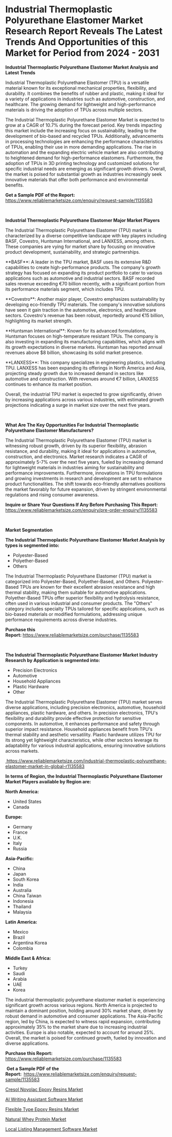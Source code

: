 <p><h1>Industrial Thermoplastic Polyurethane Elastomer Market Research Report Reveals The Latest Trends And Opportunities of this Market for Period from 2024 - 2031</h1></p><p><strong>Industrial Thermoplastic Polyurethane Elastomer Market Analysis and Latest Trends</strong></p>
<p><p>Industrial Thermoplastic Polyurethane Elastomer (TPU) is a versatile material known for its exceptional mechanical properties, flexibility, and durability. It combines the benefits of rubber and plastic, making it ideal for a variety of applications in industries such as automotive, construction, and healthcare. The growing demand for lightweight and high-performance materials is driving the adoption of TPUs across multiple sectors.</p><p>The Industrial Thermoplastic Polyurethane Elastomer Market is expected to grow at a CAGR of 10.7% during the forecast period. Key trends impacting this market include the increasing focus on sustainability, leading to the development of bio-based and recycled TPUs. Additionally, advancements in processing technologies are enhancing the performance characteristics of TPUs, enabling their use in more demanding applications. The rise in automation and the expanding electric vehicle market are also contributing to heightened demand for high-performance elastomers. Furthermore, the adoption of TPUs in 3D printing technology and customized solutions for specific industrial needs are emerging as significant growth drivers. Overall, the market is poised for substantial growth as industries increasingly seek innovative materials that offer both performance and environmental benefits.</p></p>
<p><strong>Get a Sample PDF of the Report:&nbsp;</strong> <a href="https://www.reliablemarketsize.com/enquiry/request-sample/1135583?utm_campaign=1398&utm_medium=2&utm_source=Github&utm_content=ia&utm_term=09102024&utm_id=industrial-thermoplastic-polyurethane-elastomer">https://www.reliablemarketsize.com/enquiry/request-sample/1135583</a></p>
<p>&nbsp;</p>
<p><strong>Industrial Thermoplastic Polyurethane Elastomer Major Market Players</strong></p>
<p><p>The Industrial Thermoplastic Polyurethane Elastomer (TPU) market is characterized by a diverse competitive landscape with key players including BASF, Covestro, Huntsman International, and LANXESS, among others. These companies are vying for market share by focusing on innovative product development, sustainability, and strategic partnerships.</p><p>**BASF**: A leader in the TPU market, BASF uses its extensive R&D capabilities to create high-performance products. The company's growth strategy has focused on expanding its product portfolio to cater to various applications such as automotive and industrial sectors. BASF recorded sales revenue exceeding €70 billion recently, with a significant portion from its performance materials segment, which includes TPU.</p><p>**Covestro**: Another major player, Covestro emphasizes sustainability by developing eco-friendly TPU materials. The company's innovative solutions have seen it gain traction in the automotive, electronics, and healthcare sectors. Covestro's revenue has been robust, reportedly around €15 billion, highlighting its market strength.</p><p>**Huntsman International**: Known for its advanced formulations, Huntsman focuses on high-temperature resistant TPUs. The company is also investing in expanding its manufacturing capabilities, which aligns with its growth expectations in diverse markets. Huntsman has reported annual revenues above $8 billion, showcasing its solid market presence.</p><p>**LANXESS**: This company specializes in engineering plastics, including TPU. LANXESS has been expanding its offerings in North America and Asia, projecting steady growth due to increased demand in sectors like automotive and construction. With revenues around €7 billion, LANXESS continues to enhance its market position.</p><p>Overall, the industrial TPU market is expected to grow significantly, driven by increasing applications across various industries, with estimated growth projections indicating a surge in market size over the next five years.</p></p>
<p>&nbsp;</p>
<p><strong>What Are The Key Opportunities For Industrial Thermoplastic Polyurethane Elastomer Manufacturers?</strong></p>
<p><p>The Industrial Thermoplastic Polyurethane Elastomer (TPU) market is witnessing robust growth, driven by its superior flexibility, abrasion resistance, and durability, making it ideal for applications in automotive, construction, and electronics. Market research indicates a CAGR of approximately 5-7% over the next five years, fueled by increasing demand for lightweight materials in industries aiming for sustainability and performance improvements. Furthermore, innovations in TPU formulations and growing investments in research and development are set to enhance product functionalities. The shift towards eco-friendly alternatives positions the market favorably for future expansion, driven by stringent environmental regulations and rising consumer awareness.</p></p>
<p><strong>Inquire or Share Your Questions If Any Before Purchasing This Report:</strong> <a href="https://www.reliablemarketsize.com/enquiry/pre-order-enquiry/1135583?utm_campaign=1398&utm_medium=2&utm_source=Github&utm_content=ia&utm_term=09102024&utm_id=industrial-thermoplastic-polyurethane-elastomer">https://www.reliablemarketsize.com/enquiry/pre-order-enquiry/1135583</a></p>
<p>&nbsp;</p>
<p><strong>Market Segmentation</strong></p>
<p><strong>The Industrial Thermoplastic Polyurethane Elastomer Market Analysis by types is segmented into:</strong></p>
<p><ul><li>Polyester-Based</li><li>Polyether-Based</li><li>Others</li></ul></p>
<p><p>The Industrial Thermoplastic Polyurethane Elastomer (TPU) market is categorized into Polyester-Based, Polyether-Based, and Others. Polyester-Based TPUs are known for their excellent abrasion resistance and high thermal stability, making them suitable for automotive applications. Polyether-Based TPUs offer superior flexibility and hydrolysis resistance, often used in various industrial and consumer products. The "Others" category includes specialty TPUs tailored for specific applications, such as bio-based materials or modified formulations, addressing unique performance requirements across diverse industries.</p></p>
<p><strong>Purchase this Report:&nbsp;</strong><a href="https://www.reliablemarketsize.com/purchase/1135583?utm_campaign=1398&utm_medium=2&utm_source=Github&utm_content=ia&utm_term=09102024&utm_id=industrial-thermoplastic-polyurethane-elastomer">https://www.reliablemarketsize.com/purchase/1135583</a></p>
<p>&nbsp;</p>
<p><strong>The Industrial Thermoplastic Polyurethane Elastomer Market Industry Research by Application is segmented into:</strong></p>
<p><ul><li>Precision Electronics</li><li>Automotive</li><li>Household Appliances</li><li>Plastic Hardware</li><li>Other</li></ul></p>
<p><p>The Industrial Thermoplastic Polyurethane Elastomer (TPU) market serves diverse applications, including precision electronics, automotive, household appliances, plastic hardware, and others. In precision electronics, TPU's flexibility and durability provide effective protection for sensitive components. In automotive, it enhances performance and safety through superior impact resistance. Household appliances benefit from TPU's thermal stability and aesthetic versatility. Plastic hardware utilizes TPU for its strong yet lightweight characteristics, while other sectors leverage its adaptability for various industrial applications, ensuring innovative solutions across markets.</p></p>
<p><a href="https://www.reliablemarketsize.com/industrial-thermoplastic-polyurethane-elastomer-market-in-global-r1135583?utm_campaign=1398&utm_medium=2&utm_source=Github&utm_content=ia&utm_term=09102024&utm_id=industrial-thermoplastic-polyurethane-elastomer">&nbsp;https://www.reliablemarketsize.com/industrial-thermoplastic-polyurethane-elastomer-market-in-global-r1135583</a></p>
<p><strong>In terms of Region, the Industrial Thermoplastic Polyurethane Elastomer Market Players available by Region are:</strong></p>
<p>
    <p> <strong> North America: </strong>
        <ul>
            <li>United States</li>
            <li>Canada</li>
        </ul>
        </p> 
    <p> <strong> Europe: </strong>
        <ul>
            <li>Germany</li>
            <li>France</li>
            <li>U.K.</li>
            <li>Italy</li>
            <li>Russia</li>
        </ul>
        </p> 
    <p> <strong> Asia-Pacific: </strong>
        <ul>
            <li>China</li>
            <li>Japan</li>
            <li>South Korea</li>
            <li>India</li>
            <li>Australia</li>
            <li>China Taiwan</li>
            <li>Indonesia</li>
            <li>Thailand</li>
            <li>Malaysia</li>
        </ul>
        </p> 
    <p> <strong> Latin America: </strong>
        <ul>
            <li>Mexico</li>
            <li>Brazil</li>
            <li>Argentina Korea</li>
            <li>Colombia</li>
        </ul>
        </p> 
    <p> <strong> Middle East & Africa: </strong>
        <ul>
            <li>Turkey</li>
            <li>Saudi</li>
            <li>Arabia</li>
            <li>UAE</li>
            <li>Korea</li>
        </ul>
    </p>
    </p>
<p><p>The industrial thermoplastic polyurethane elastomer market is experiencing significant growth across various regions. North America is projected to maintain a dominant position, holding around 30% market share, driven by robust demand in automotive and consumer applications. The Asia-Pacific region, led by China, is expected to witness rapid expansion, contributing approximately 35% to the market share due to increasing industrial activities. Europe is also notable, expected to account for around 25%. Overall, the market is poised for continued growth, fueled by innovation and diverse applications.</p></p>
<p><strong>Purchase this Report: </strong><a href="https://www.reliablemarketsize.com/purchase/1135583?utm_campaign=1398&utm_medium=2&utm_source=Github&utm_content=ia&utm_term=09102024&utm_id=industrial-thermoplastic-polyurethane-elastomer">https://www.reliablemarketsize.com/purchase/1135583</a></p>
<p>&nbsp;<strong>Get a Sample PDF of the Report:&nbsp;&nbsp;</strong><a href="https://www.reliablemarketsize.com/enquiry/request-sample/1135583?utm_campaign=1398&utm_medium=2&utm_source=Github&utm_content=ia&utm_term=09102024&utm_id=industrial-thermoplastic-polyurethane-elastomer">https://www.reliablemarketsize.com/enquiry/request-sample/1135583</a></p>
<p><strong></strong></p>
<p><p><a href="https://github.com/newellsvvandeer37/Market-Research-Report-List-1/blob/main/cresol-novolac-epoxy-resins-market.md?utm_campaign=1398&utm_medium=2&utm_source=Github&utm_content=ia&utm_term=09102024&utm_id=industrial-thermoplastic-polyurethane-elastomer">Cresol Novolac Epoxy Resins Market</a></p><p><a href="https://www.linkedin.com/pulse/ai-writing-assistant-software-market-analysis-product-segmentation-uepfe?utm_campaign=1398&utm_medium=2&utm_source=Github&utm_content=ia&utm_term=09102024&utm_id=industrial-thermoplastic-polyurethane-elastomer">AI Writing Assistant Software Market</a></p><p><a href="https://github.com/dringals/Market-Research-Report-List-6/blob/main/flexible-type-epoxy-resins-market.md?utm_campaign=1398&utm_medium=2&utm_source=Github&utm_content=ia&utm_term=09102024&utm_id=industrial-thermoplastic-polyurethane-elastomer">Flexible Type Epoxy Resins Market</a></p><p><a href="https://issuu.com/reportprime-2/docs/natural-whey-protein-market-size-20_d6311b7e012549?utm_campaign=1398&utm_medium=2&utm_source=Github&utm_content=ia&utm_term=09102024&utm_id=industrial-thermoplastic-polyurethane-elastomer">Natural Whey Protein Market</a></p><p><a href="https://www.linkedin.com/pulse/future-ready-strategic-insights-global-local-listing-management-bvv6e?utm_campaign=1398&utm_medium=2&utm_source=Github&utm_content=ia&utm_term=09102024&utm_id=industrial-thermoplastic-polyurethane-elastomer">Local Listing Management Software Market</a></p></p>